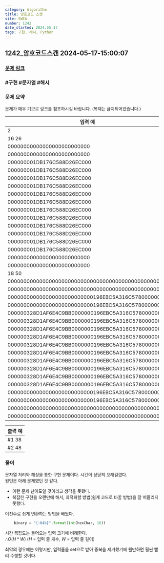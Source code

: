 ```yaml
---
category: Algorithm
title: 암호코드 스캔
site: SWEA
number: 1242
date_started: 2024.05.17
tags: 구현, 해시, Python
---
```


## 1242\_암호코드스캔 2024-05-17-15:00:07

### [문제 링크](https://swexpertacademy.com/main/code/problem/problemDetail.do?contestProbId=AV15JEKKAM8CFAYD)

### #구현 #문자열 #해시

### 문제 요약

문제가 매우 기므로 링크를 참조하시길 바랍니다. (복제는 금지되어있습니다.)

| 입력 예                                            |
| -------------------------------------------------- |
| 2                                                  |
| 16 26                                              |
| 00000000000000000000000000                         |
| 00000000000000000000000000                         |
| 000000001DB176C588D26EC000                         |
| 000000001DB176C588D26EC000                         |
| 000000001DB176C588D26EC000                         |
| 000000001DB176C588D26EC000                         |
| 000000001DB176C588D26EC000                         |
| 000000001DB176C588D26EC000                         |
| 000000001DB176C588D26EC000                         |
| 000000001DB176C588D26EC000                         |
| 000000001DB176C588D26EC000                         |
| 000000001DB176C588D26EC000                         |
| 000000001DB176C588D26EC000                         |
| 000000001DB176C588D26EC000                         |
| 00000000000000000000000000                         |
| 00000000000000000000000000                         |
| 18 50                                              |
| 00000000000000000000000000000000000000000000000000 |
| 00000000000000000000000000000000000000000000000000 |
| 000000000000000000000000000196EBC5A316C57800000000 |
| 000000000000000000000000000196EBC5A316C57800000000 |
| 000000328D1AF6E4C9BB0000000196EBC5A316C57800000000 |
| 000000328D1AF6E4C9BB0000000196EBC5A316C57800000000 |
| 000000328D1AF6E4C9BB0000000196EBC5A316C57800000000 |
| 000000328D1AF6E4C9BB0000000196EBC5A316C57800000000 |
| 000000328D1AF6E4C9BB0000000196EBC5A316C57800000000 |
| 000000328D1AF6E4C9BB0000000196EBC5A316C57800000000 |
| 000000328D1AF6E4C9BB0000000196EBC5A316C57800000000 |
| 000000328D1AF6E4C9BB0000000196EBC5A316C57800000000 |
| 000000328D1AF6E4C9BB0000000196EBC5A316C57800000000 |
| 000000328D1AF6E4C9BB0000000196EBC5A316C57800000000 |
| 000000000000000000000000000196EBC5A316C57800000000 |
| 000000000000000000000000000196EBC5A316C57800000000 |
| 00000000000000000000000000000000000000000000000000 |
| 00000000000000000000000000000000000000000000000000 |

| 출력 예 |
| ------- |
| #1 38   |
| #2 48   |

### 풀이

문자열 처리와 해싱을 통한 구현 문제이다. 시간이 상당히 오래걸렸다.  
원인은 아래 문제였던 것 같다.

-   이런 문제 난이도일 것이라고 생각을 못했다.
-   복잡한 구현을 오랜만에 해서, 최적화할 방법(쉽게 코드로 바꿀 방법)을 잘 떠올리지 못했다.

이진수로 쉽게 변환하는 방법을 배웠다.

```python
    binary = "{:04b}".format(int(hexChar, 16))
```

시간 복잡도는 들어오는 입력 크기에 비례한다.  
$∴ O(H * W)$ ($H$ = 입력 줄 개수, $W$ = 입력 줄 길이)

최악의 경우에는 이렇지만, 입력줄을 set으로 받아 중복을 제거했기에 웬만하면 훨씬 빨리 수행할 것이다.
